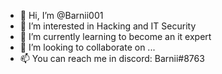 - 👋 Hi, I’m @Barnii001
- 👀 I’m interested in Hacking and IT Security
- 🌱 I’m currently learning to become an it expert
- 💞️ I’m looking to collaborate on ...
- 📫 You can reach me in discord: Barnii#8763

<!---
Barnii001/Barnii001 is a ✨ special ✨ repository because its `README.md` (this file) appears on your GitHub profile.
You can click the Preview link to take a look at your changes.
--->
